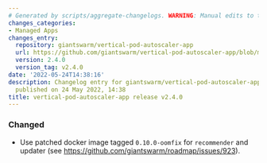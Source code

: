 ```yaml
---
# Generated by scripts/aggregate-changelogs. WARNING: Manual edits to this files will be overwritten.
changes_categories:
- Managed Apps
changes_entry:
  repository: giantswarm/vertical-pod-autoscaler-app
  url: https://github.com/giantswarm/vertical-pod-autoscaler-app/blob/master/CHANGELOG.md#240---2022-05-24
  version: 2.4.0
  version_tag: v2.4.0
date: '2022-05-24T14:38:16'
description: Changelog entry for giantswarm/vertical-pod-autoscaler-app version 2.4.0,
  published on 24 May 2022, 14:38
title: vertical-pod-autoscaler-app release v2.4.0
---
```


### Changed
- Use patched docker image tagged `0.10.0-oomfix` for `recommender` and updater (see https://github.com/giantswarm/roadmap/issues/923).
